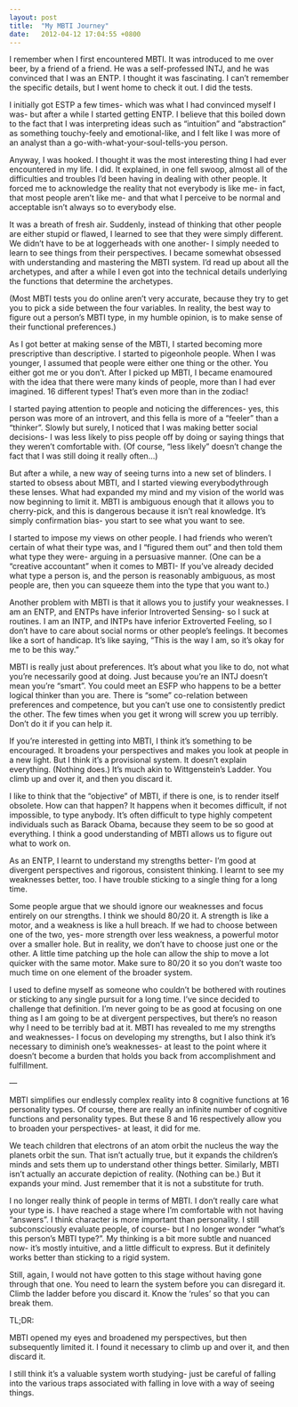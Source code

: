```yaml
---
layout: post
title:  "My MBTI Journey"
date:   2012-04-12 17:04:55 +0800
---
```

I remember when I first encountered MBTI. It was introduced to me over beer, by a friend of a friend. He was a self-professed INTJ, and he was convinced that I was an ENTP. I thought it was fascinating. I can’t remember the specific details, but I went home to check it out. I did the tests.

I initially got ESTP a few times- which was what I had convinced myself I was- but after a while I started getting ENTP. I believe that this boiled down to the fact that I was interpreting ideas such as “intuition” and “abstraction” as something touchy-feely and emotional-like, and I felt like I was more of an analyst than a go-with-what-your-soul-tells-you person.

Anyway, I was hooked. I thought it was the most interesting thing I had ever encountered in my life. I did. It explained, in one fell swoop, almost all of the difficulties and troubles I’d been having in dealing with other people. It forced me to acknowledge the reality that not everybody is like me- in fact, that most people aren’t like me- and that what I perceive to be normal and acceptable isn’t always so to everybody else.

It was a breath of fresh air. Suddenly, instead of thinking that other people are either stupid or flawed, I learned to see that they were simply different. We didn’t have to be at loggerheads with one another- I simply needed to learn to see things from their perspectives. I became somewhat obsessed with understanding and mastering the MBTI system. I’d read up about all the archetypes, and after a while I even got into the technical details underlying the functions that determine the archetypes.

(Most MBTI tests you do online aren’t very accurate, because they try to get you to pick a side between the four variables. In reality, the best way to figure out a person’s MBTI type, in my humble opinion, is to make sense of their functional preferences.)

As I got better at making sense of the MBTI, I started becoming more prescriptive than descriptive. I started to pigeonhole people. When I was younger, I assumed that people were either one thing or the other. You either got me or you don’t. After I picked up MBTI, I became enamoured with the idea that there were many kinds of people, more than I had ever imagined. 16 different types! That’s even more than in the zodiac!

I started paying attention to people and noticing the differences- yes, this person was more of an introvert, and this fella is more of a “feeler” than a “thinker”. Slowly but surely, I noticed that I was making better social decisions- I was less likely to piss people off by doing or saying things that they weren’t comfortable with. (Of course, “less likely” doesn’t change the fact that I was still doing it really often…)

But after a while, a new way of seeing turns into a new set of blinders. I started to obsess about MBTI, and I started viewing everybodythrough these lenses. What had expanded my mind and my vision of the world was now beginning to limit it. MBTI is ambiguous enough that it allows you to cherry-pick, and this is dangerous because it isn’t real knowledge. It’s simply confirmation bias- you start to see what you want to see.

I started to impose my views on other people. I had friends who weren’t certain of what their type was, and I “figured them out” and then told them what type they were- arguing in a persuasive manner. (One can be a “creative accountant” when it comes to MBTI- If you’ve already decided what type a person is, and the person is reasonably ambiguous, as most people are, then you can squeeze them into the type that you want to.)

Another problem with MBTI is that it allows you to justify your weaknesses. I am an ENTP, and ENTPs have inferior Introverted Sensing- so I suck at routines. I am an INTP, and INTPs have inferior Extroverted Feeling, so I don’t have to care about social norms or other people’s feelings. It becomes like a sort of handicap. It’s like saying, “This is the way I am, so it’s okay for me to be this way.”

MBTI is really just about preferences. It’s about what you like to do, not what you’re necessarily good at doing. Just because you’re an INTJ doesn’t mean you’re “smart”. You could meet an ESFP who happens to be a better logical thinker than you are. There is “some” co-relation between preferences and competence, but you can’t use one to consistently predict the other. The few times when you get it wrong will screw you up terribly. Don’t do it if you can help it.

If you’re interested in getting into MBTI, I think it’s something to be encouraged. It broadens your perspectives and makes you look at people in a new light. But I think it’s a provisional system. It doesn’t explain everything. (Nothing does.) It’s much akin to Wittgenstein’s Ladder. You climb up and over it, and then you discard it.

I like to think that the “objective” of MBTI, if there is one, is to render itself obsolete. How can that happen? It happens when it becomes difficult, if not impossible, to type anybody. It’s often difficult to type highly competent individuals such as Barack Obama, because they seem to be so good at everything. I think a good understanding of MBTI allows us to figure out what to work on.

As an ENTP, I learnt to understand my strengths better- I’m good at divergent perspectives and rigorous, consistent thinking. I learnt to see my weaknesses better, too. I have trouble sticking to a single thing for a long time.

Some people argue that we should ignore our weaknesses and focus entirely on our strengths. I think we should 80/20 it. A strength is like a motor, and a weakness is like a hull breach. If we had to choose between one of the two, yes- more strength over less weakness, a powerful motor over a smaller hole. But in reality, we don’t have to choose just one or the other. A little time patching up the hole can allow the ship to move a lot quicker with the same motor. Make sure to 80/20 it so you don’t waste too much time on one element of the broader system.

I used to define myself as someone who couldn’t be bothered with routines or sticking to any single pursuit for a long time. I’ve since decided to challenge that definition. I’m never going to be as good at focusing on one thing as I am going to be at divergent perspectives, but there’s no reason why I need to be terribly bad at it. MBTI has revealed to me my strengths and weaknesses- I focus on developing my strengths, but I also think it’s necessary to diminish one’s weaknesses- at least to the point where it doesn’t become a burden that holds you back from accomplishment and fulfillment.

—

MBTI simplifies our endlessly complex reality into 8 cognitive functions at 16 personality types. Of course, there are really an infinite number of cognitive functions and personality types. But these 8 and 16 respectively allow you to broaden your perspectives- at least, it did for me.

We teach children that electrons of an atom orbit the nucleus the way the planets orbit the sun. That isn’t actually true, but it expands the children’s minds and sets them up to understand other things better. Similarly, MBTI isn’t actually an accurate depiction of reality. (Nothing can be.) But it expands your mind. Just remember that it is not a substitute for truth.

I no longer really think of people in terms of MBTI. I don’t really care what your type is. I have reached a stage where I’m comfortable with not having “answers”. I think character is more important than personality. I still subconsciously evaluate people, of course- but I no longer wonder “what’s this person’s MBTI type?”. My thinking is a bit more subtle and nuanced now- it’s mostly intuitive, and a little difficult to express. But it definitely works better than sticking to a rigid system.

Still, again, I would not have gotten to this stage without having gone through that one. You need to learn the system before you can disregard it. Climb the ladder before you discard it. Know the ‘rules’ so that you can break them.

TL;DR:

MBTI opened my eyes and broadened my perspectives, but then subsequently limited it. I found it necessary to climb up and over it, and then discard it.

I still think it’s a valuable system worth studying- just be careful of falling into the various traps associated with falling in love with a way of seeing things.

